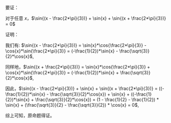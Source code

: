 要证：

对于任意 $x$，$\sin{(x - \frac{2*\pi}{3})} + \sin{x} + \sin{(x + \frac{2*\pi}{3})} = 0$

证明：

我们有: $\sin{(x - \frac{2*\pi}{3})} = \sin{x}*\cos{\frac{2*\pi}{3}} - \cos{x}*\sin{\frac{2*\pi}{3}} = (-\frac{1}{2})*\sin{x} - \frac{\sqrt{3}}{2}*\cos{x}$,

同样地，$\sin{(x + \frac{2*\pi}{3})} = \sin{x}*\cos{\frac{2*\pi}{3}} + \cos{x}*\sin{\frac{2*\pi}{3}} = (-\frac{1}{2})*\sin{x} + \frac{\sqrt{3}}{2}*\cos{x}$,

因此，$\sin{(x - \frac{2*\pi}{3})} + \sin{x} + \sin{(x + \frac{2*\pi}{3})} = ((-\frac{1}{2})*\sin{x} - \frac{\sqrt{3}}{2}*\cos{x}) + \sin{x} + ((-\frac{1}{2})*\sin{x} + \frac{\sqrt{3}}{2}*\cos{x}) = (1 - \frac{1}{2} - \frac{1}{2}) * \sin{x} + (\frac{\sqrt{3}}{2} - \frac{\sqrt{3}}{2}) * \cos{x} = 0$,

综上可知，原命题得证。